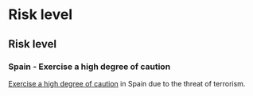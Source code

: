 # Risk level

## Risk level

### Spain - Exercise a high degree of caution

[Exercise a high degree of caution](#levels "Risk Levels") in Spain due to the threat of terrorism.